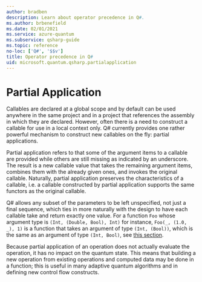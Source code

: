 ```yaml
---
author: bradben
description: Learn about operator precedence in Q#.
ms.author: brbenefield
ms.date: 02/01/2021
ms.service: azure-quantum
ms.subservice: qsharp-guide
ms.topic: reference
no-loc: ['Q#', '$$v']
title: Operator precedence in Q#
uid: microsoft.quantum.qsharp.partialapplication
---
```


# Partial Application

Callables are declared at a global scope and by default can be used anywhere in the same project and in a project that references the assembly in which they are declared. However, often there is a need to construct a callable for use in a local context only. Q# currently provides one rather powerful mechanism to construct new callables on the fly: partial applications. 

Partial application refers to that some of the argument items to a callable are provided while others are still missing as indicated by an underscore. The result is a new callable value that takes the remaining argument items, combines them with the already given ones, and invokes the original callable. Naturally, partial application preserves the characteristics of a callable, i.e. a callable constructed by partial application supports the same functors as the original callable. 

Q# allows any subset of the parameters to be left unspecified, not just a final sequence, which ties in more naturally with the design to have each callable take and return exactly one value. 
For a function `Foo` whose argument type is `(Int, (Double, Bool), Int)` for instance, `Foo(_, (1.0, _), 1)` is a function that takes an argument of type `(Int, (Bool))`, which is the same as an argument of type `(Int, Bool)`, see [this section](xref:microsoft.quantum.qsharp.singletontupleequivalence#singleton-tuple-equivalence).

Because partial application of an operation does not actually evaluate the operation, it has
no impact on the quantum state. This means that building a new operation from existing operations and computed data may be done in a function; this is useful in many adaptive quantum algorithms and in defining new control flow constructs.


